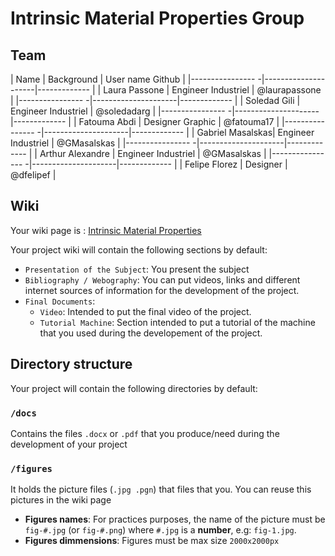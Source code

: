# Intrinsic Material Properties Group

## Team

| Name             | Background          | User name Github |
|---------------- -|---------------------|-------------     |
| Laura Passone    | Engineer Industriel | @laurapassone    |
|---------------- -|---------------------|-------------     |
| Soledad Gili     | Engineer Industriel | @soledadarg      |
|---------------- -|---------------------|-------------     |
| Fatouma Abdi     | Designer Graphic    | @fatouma17       |
|---------------- -|---------------------|-------------     |
| Gabriel Masalskas| Engineer Industriel | @GMasalskas      |
|---------------- -|---------------------|-------------     |
| Arthur Alexandre | Engineer Industriel | @GMasalskas      |
|---------------- -|---------------------|-------------     |
| Felipe Florez    | Designer            | @dfelipef        |


## Wiki
Your wiki page is : [Intrinsic Material Properties](https://github.com/LF2L/Functional-Material-Design/wiki/Intrinsic-Material-Properties)

Your project wiki will contain the following sections by default:

- `Presentation of the Subject`: You present the subject
- `Bibliography / Webography`: You can put videos, links and different internet sources of information for the development of the project.
- `Final Documents`: 
  - `Video`: Intended to put the final video of the project.
  - `Tutorial Machine`: Section intended to put a tutorial of the machine that you used during the developement of the project.



## Directory structure
Your project will contain the following directories by default:

### `/docs`
Contains the files  `.docx` or `.pdf` that you produce/need during the development of your project 

### `/figures`
It holds the picture files (`.jpg .pgn`) that files that you. You can reuse this pictures in the wiki page

- **Figures names**: For practices purposes, the name of the picture must be `fig-#.jpg` (or `fig-#.png`)  where `#.jpg` is a **number**, e.g: `fig-1.jpg`.
- **Figures dimmensions**: Figures must be max size `2000x2000px` 


